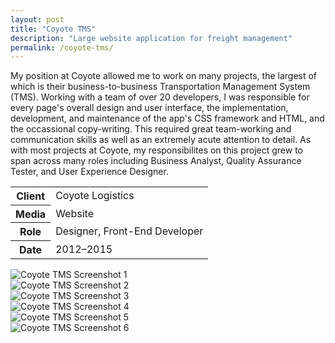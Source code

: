 ```yaml
---
layout: post
title: "Coyote TMS"
description: "Large website application for freight management"
permalink: /coyote-tms/
---
```


<section class="border-bottom-gray">
	<div class="grid-frame soft-sides hard@md">
		<div class="grid">
			<div class="grid-cell soft-triple-top soft-sides soft-triple-sides@md soft-triple-bottom@md 2/3@md">
				<p>My position at Coyote allowed me to work on many projects, the largest of which is their business-to-business Transportation Management System (TMS). Working with a team of over 20 developers, I was responsible for every page's overall design and user interface, the implementation, development, and maintenance of the app's CSS framework and HTML, and the occassional copy-writing. This required great team-working and communication skills as well as an extremely acute attention to detail. As with most projects at Coyote, my responsibilites on this project grew to span across many roles including Business Analyst, Quality Assurance Tester, and User Experience Designer.</p>
			</div>
			<div class="grid-cell soft-sides soft-triple-bottom soft-double-top soft-triple-sides@md soft-triple-top@md 1/3@md">
				<table>
					<tbody>
						<tr>
							<th>Client</th>
							<td>Coyote Logistics</td>
						</tr>
						<tr></tr>
						<tr>
							<th>Media</th>
							<td>Website</td>
						</tr>
						<tr></tr>
						<tr>
							<th>Role</th>
							<td>Designer, Front-End Developer</td>
						</tr>
						<tr></tr>
						<tr>
							<th>Date</th>
							<td>2012–2015</td>
						</tr>
					</tbody>
				</table>
			</div>
		</div>
	</div>
</section>
<section class="border-bottom-gray bg-silver@md">
	<div class="grid-frame soft-triple-ends soft-double-sides soft-triple-sides@md">
		<div class="grid grid-with-gutter">
			<div class="grid-cell 1/2@md">
				<img src="https://jessetrippecdn.appspot.com/images/coyote-tms-1.png" alt="Coyote TMS Screenshot 1" class="project-img">
			</div>
			<div class="grid-cell 1/2@md">
				<img src="https://jessetrippecdn.appspot.com/images/coyote-tms-2.png" alt="Coyote TMS Screenshot 2" class="project-img">
			</div>
			<div class="grid-cell 1/2@md">
				<img src="https://jessetrippecdn.appspot.com/images/coyote-tms-3.png" alt="Coyote TMS Screenshot 3" class="project-img">
			</div>
			<div class="grid-cell 1/2@md">
				<img src="https://jessetrippecdn.appspot.com/images/coyote-tms-4.png" alt="Coyote TMS Screenshot 4" class="project-img">
			</div>
			<div class="grid-cell 1/2@md">
				<img src="https://jessetrippecdn.appspot.com/images/coyote-tms-5.png" alt="Coyote TMS Screenshot 5" class="project-img flush-bottom@md">
			</div>
			<div class="grid-cell 1/2@md">
				<img src="https://jessetrippecdn.appspot.com/images/coyote-tms-6.png" alt="Coyote TMS Screenshot 6" class="project-img flush-bottom">
			</div>
		</div>
	</div>
</section>
	